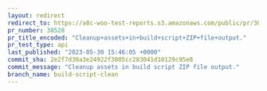 ```yaml
---
layout: redirect
redirect_to: https://a8c-woo-test-reports.s3.amazonaws.com/public/pr/38528/api/index.html
pr_number: 38528
pr_title_encoded: "Cleanup+assets+in+build+script+ZIP+file+output."
pr_test_type: api
last_published: "2023-05-30 15:46:05 +0000"
commit_sha: 2e2f7d30a3e24922f3005cc283041d10129c95e8
commit_message: "Cleanup assets in build script ZIP file output."
branch_name: build-script-clean
---
```

